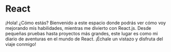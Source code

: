 # React
¡Hola! ¿Cómo estás? Bienvenido a este espacio donde podrás ver cómo voy mejorando mis habilidades, mientras me divierto con React.js. Desde pequeñas pruebas hasta proyectos más grandes, este lugar es como mi diario de aventuras en el mundo de React. ¡Échale un vistazo y disfruta del viaje conmigo!
